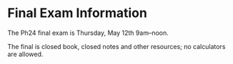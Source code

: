 # Final Exam Information

The Ph24 final exam is Thursday, May 12th 9am–noon. 

The final is closed book, closed notes and other resources; no calculators are allowed.

